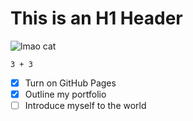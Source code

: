 # This is an H1 Header
![lmao cat](https://octodex.github.com/images/yaktocat.png)
```{r}
3 + 3
```
- [X] Turn on GitHub Pages
- [X] Outline my portfolio
- [ ] Introduce myself to the world
